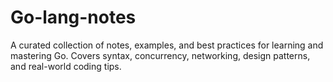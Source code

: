 # Go-lang-notes
A curated collection of notes, examples, and best practices for learning and mastering Go. Covers syntax, concurrency, networking, design patterns, and real-world coding tips.
